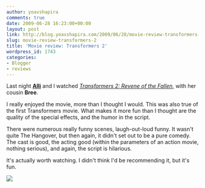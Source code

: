 ```yaml
---
author: yoavshapira
comments: true
date: 2009-06-28 16:23:00+00:00
layout: post
link: http://blog.yoavshapira.com/2009/06/28/movie-review-transformers-2/
slug: movie-review-transformers-2
title: 'Movie review: Transformers 2'
wordpress_id: 1743
categories:
- Blogger
- reviews
---
```


Last night **[Alli](http://allisonshapira.com/)** and I watched _[Transformers 2: Revene of the Fallen](http://www.imdb.com/title/tt1055369/)_, with her cousin **Bree**.

  


I really enjoyed the movie, more than I thought I would.  This was also true of the first Transformers movie.  What makes it more fun than I thought are the quality of the special effects, and the humor in the script.

  


There were numerous really funny scenes, laugh-out-loud funny.  It wasn't quite The Hangover, but then again, it didn't set out to be a pure comedy.  The cast is good, the acting good (within the parameters of an action movie, nothing serious), and again, the script is hilarious.

  


It's actually worth watching.  I didn't think I'd be recommending it, but it's fun.

  


[![](https://yoavshapira.files.wordpress.com/2009/06/984a8-transformers2bw0.jpg?w=230)](https://yoavshapira.files.wordpress.com/2009/06/984a8-transformers2bw0.jpg)  

